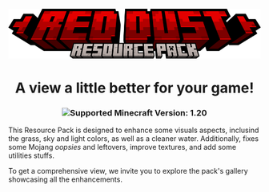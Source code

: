 <p align='center'> <img src="https://github.com/thiagoausechi/reddust-pack/blob/main/logo.png?raw=true" alt="Logo" height="100"/> </p>

<h1 align="center">A view a little better for your game!</h1>
<h3 align="center"><img src="https://img.shields.io/badge/MC Version-1.20-44CC11?&style=for-the-badge" alt="Supported Minecraft Version: 1.20"/></h3>

<p>This Resource Pack is designed to enhance some visuals aspects, inclusind the grass, sky and light colors, as well as a cleaner water. Additionally, fixes some Mojang <i>oopsies</i> and leftovers, improve textures, and add some utilities stuffs.</p>

<p>To get a comprehensive view, we invite you to explore the <a>pack's gallery</a> showcasing all the enhancements.</p>
